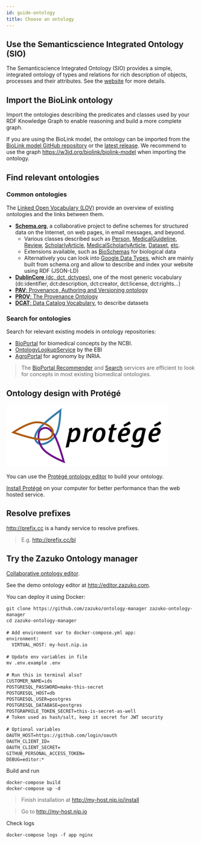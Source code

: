 ```yaml
---
id: guide-ontology
title: Choose an ontology
---
```


## Use the Semanticscience Integrated Ontology (SIO)

The Semanticscience Integrated Ontology (SIO) provides a simple, integrated ontology of types and relations for rich description of objects, processes and their attributes. See the [website](https://github.com/MaastrichtU-IDS/semanticscience) for more details.


## Import the BioLink ontology

Import the ontologies describing the predicates and classes used by your RDF Knowledge Graph to enable reasoning and build a more complete graph.

If you are using the BioLink model, the ontology can be imported from the [BioLink model GitHub  repository](https://raw.githubusercontent.com/biolink/biolink-model/master/biolink-model.ttl) or the [latest release](https://github.com/biolink/biolink-model/releases). We recommend to use the graph https://w3id.org/biolink/biolink-model when importing the ontology.

## Find relevant ontologies

### Common ontologies

The [Linked Open Vocabulary (LOV)](https://lov.linkeddata.es/dataset/lov/) provide an overview of existing ontologies and the links between them.

* [**Schema.org**](https://schema.org/docs/schemas.html), a collaborative project to define schemes for structured data on the Internet, on web pages, in email messages, and beyond.
  * Various classes described such as [Person](https://schema.org/Person), [MedicalGuideline](https://schema.org/MedicalGuideline), [Review](https://schema.org/Review), [ScholarlyArticle](https://schema.org/ScholarlyArticle), [MedicalScholarlyArticle](https://schema.org/MedicalScholarlyArticle), [Dataset](https://schema.org/Dataset), [etc](https://schema.org/docs/full.html).
  * Extensions available, such as [BioSchemas](https://bioschemas.org/profiles/Dataset/0.3-RELEASE-2019_06_14/) for biological data
  * Alternatively you can look into [Google Data Types](https://developers.google.com/search/docs/data-types/article), which are mainly built from schema.org and allow to describe and index your website using RDF (JSON-LD)
* [**DublinCore** (dc, dct, dctypes)](https://dublincore.org/specifications/dublin-core/dcmi-terms), one of the most generic vocabulary (dc:identifier, dct:description, dct:creator, dct:license, dct:rights...)
* [**PAV**: Provenance, Authoring and Versioning ontology](https://pav-ontology.github.io/pav/)
* [**PROV**: The Provenance Ontology](https://www.w3.org/TR/prov-o/)
* [**DCAT**: Data Catalog Vocabulary](https://www.w3.org/TR/vocab-dcat-2/), to describe datasets

### Search for ontologies

Search for relevant existing models in ontology repositories:

* [BioPortal](https://bioportal.bioontology.org/recommender) for biomedical concepts by the NCBI.
* [OntologyLookupService](https://www.ebi.ac.uk/ols/ontologies
  ) by the EBI
* [AgroPortal](http://agroportal.lirmm.fr/recommender) for agronomy by INRIA.

> The [BioPortal Recommender](https://bioportal.bioontology.org/recommender) and [Search](https://bioportal.bioontology.org/search) services are efficient to look for concepts in most existing biomedical ontologies.

## Ontology design with Protégé

![](/img/protege-logo.png)

You can use the [Protégé ontology editor](https://protege.stanford.edu/) to build your ontology.

[Install Protégé](http://protegeproject.github.io/protege/installation/) on your computer for better performance than the web hosted service.

## Resolve prefixes

http://prefix.cc is a handy service to resolve prefixes.

> E.g. http://prefix.cc/bl

## Try the Zazuko Ontology manager

[Collaborative ontology editor](https://zazuko.github.io/ontology-manager/).

See the demo ontology editor at http://editor.zazuko.com.

You can deploy it using Docker:

```shell
git clone https://github.com/zazuko/ontology-manager zazuko-ontology-manager
cd zazuko-ontology-manager

# Add environment var to docker-compose.yml app:
environment:
  VIRTUAL_HOST: my-host.nip.io

# Update env variables in file
mv .env.example .env

# Run this in terminal also?
CUSTOMER_NAME=ids
POSTGRESQL_PASSWORD=make-this-secret
POSTGRESQL_HOST=db
POSTGRESQL_USER=postgres
POSTGRESQL_DATABASE=postgres
POSTGRAPHILE_TOKEN_SECRET=this-is-secret-as-well
# Token used as hash/salt, keep it secret for JWT security

# Optional variables
OAUTH_HOST=https://github.com/login/oauth
OAUTH_CLIENT_ID=
OAUTH_CLIENT_SECRET=
GITHUB_PERSONAL_ACCESS_TOKEN=
DEBUG=editor:*
```

Build and run

```shell
docker-compose build
docker-compose up -d
```

> Finish installation at http://my-host.nip.io/install

> Go to http://my-host.nip.io

Check logs

```shell
docker-compose logs -f app nginx
```

